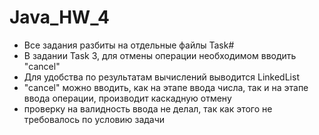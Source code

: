 # Java_HW_4
- Все задания разбиты на отдельные файлы Task#
- В задании Task 3, для отмены операции необходимом вводить "cancel"
- Для удобства по результатам вычислений выводится LinkedList
- "cancel" можно вводить, как на этапе ввода числа, так и на этапе ввода операции, производит каскадную отмену
- проверку на валидность ввода не делал, так как этого не требовалось по условию задачи
